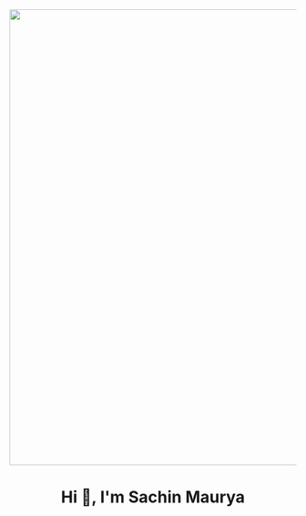  <div style="text-align: center;">
        <img  src="https://eportfolio.utm.my/artefact/file/download.php?file=682041&view=171850&embedded=1&text=691127" alt="" width="800px">
    </div>
    <h1 align="center">Hi 👋, I'm Sachin Maurya</h1>
   
    

